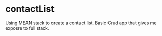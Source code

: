 # contactList

Using MEAN stack to create a contact list. Basic Crud app that gives me exposre to full stack.
